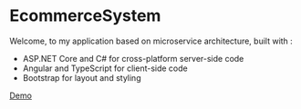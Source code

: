 # EcommerceSystem
Welcome, to my application based on microservice architecture, built with :
   * ASP.NET Core and C# for cross-platform server-side code
* Angular and TypeScript for client-side code
* Bootstrap for layout and styling

[Demo](http://51.124.225.124/) 
